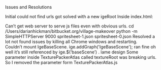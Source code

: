 Issues and Resolutions

Initial could not find urls got solved with a new igeRoot
Inside index.html:
<script type="text/javascript">var igeRoot = '/engine/';</script>
<script type="text/javascript" src="/engine/loader.js"></script>
Can’t get web server to serve js files even with obvious urls. 
cd /Users/darianhickman/bitbucket.org/village-makeover
python -m SimpleHTTPServer 9000
spritesheet-1.json
spritesheet-0.json
Resolved a lot not found issues by killing all Chrome windows and restarting.  
Couldn’t mount IgeBaseScene.
ige.addGraph('IgeBaseScene');  ran fine
oh well it’s still referenced by ige.$(‘baseScene’) .  lame design
Some parameter inside TexturePackerAtlas called textureRoot was breaking urls. 
So I removed the parameter form TexturePackerAtlas.js
